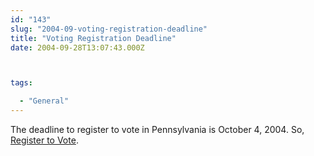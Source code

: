 ```yaml
---
id: "143"
slug: "2004-09-voting-registration-deadline"
title: "Voting Registration Deadline"
date: 2004-09-28T13:07:43.000Z



tags:

  - "General"
---
```

<div class="sqs-html-content">
  <p>The deadline to register to vote in Pennsylvania is October 4, 2004.  So, <a href="http://rockthevote.com/" title="Register to Vote">Register to Vote</a>.</p>
</div>
